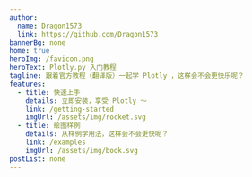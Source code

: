 ```yaml
---
author:
  name: Dragon1573
  link: https://github.com/Dragon1573
bannerBg: none
home: true
heroImg: /favicon.png
heroText: Plotly.py 入门教程
tagline: 跟着官方教程（翻译版）一起学 Plotly ，这样会不会更快乐呢？
features:
  - title: 快速上手
    details: 立即安装，享受 Plotly ～
    link: /getting-started
    imgUrl: /assets/img/rocket.svg
  - title: 绘图样例
    details: 从样例学用法，这样会不会更快呢？
    link: /examples
    imgUrl: /assets/img/book.svg
postList: none
---
```

